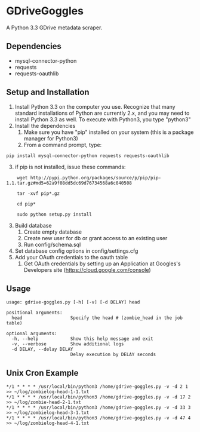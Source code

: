 GDriveGoggles
==============
A Python 3.3 GDrive metadata scraper. 

Dependencies
------------
- mysql-connector-python
- requests
- requests-oauthlib

Setup and Installation
----------------------
1. Install Python 3.3 on the computer you use.  Recognize that many standard installations of Python are
   currently 2.x, and you may need to install Python 3.3 as well.  To execute with Python3, you type "python3"
2. Install the dependencies
    1. Make sure you have "pip" installed on your system (this is a package manager for Python3)
    2. From a command prompt, type:
```
pip install mysql-connector-python requests requests-oauthlib
```
3. if pip is not installed, issue these commands:
``` 	 
	wget http://pypi.python.org/packages/source/p/pip/pip-1.1.tar.gz#md5=62a9f08dd5dc69d76734568a6c040508
    	 
	tar -xvf pip*.gz

	cd pip*

	sudo python setup.py install
```
3. Build database
	1. Create empty database
	2. Create new user for db or grant access to an existing user
	3. Run config/schema.sql
4. Set database config options in config/settings.cfg
5. Add your OAuth credentials to the oauth table
	1. Get OAuth credentials by setting up an Application at Googles's Developers site (https://cloud.google.com/console)

Usage
-----
```
usage: gdrive-goggles.py [-h] [-v] [-d DELAY] head

positional arguments:
  head                  Specify the head # (zombie_head in the job table)

optional arguments:
  -h, --help            Show this help message and exit
  -v, --verbose         Show additional logs
  -d DELAY, --delay DELAY
                        Delay execution by DELAY seconds
```

Unix Cron Example
-----------------
```
*/1 * * * * /usr/local/bin/python3 /home/gdrive-goggles.py -v -d 2 1 >> ~/log/zombielog-head-1-1.txt
*/1 * * * * /usr/local/bin/python3 /home/gdrive-goggles.py -v -d 17 2 >> ~/log/zombie-head-2-1.txt
*/1 * * * * /usr/local/bin/python3 /home/gdrive-goggles.py -v -d 33 3 >> ~/log/zombielog-head-3-1.txt
*/1 * * * * /usr/local/bin/python3 /home/gdrive-goggles.py -v -d 47 4 >> ~/log/zombielog-head-4-1.txt
```


